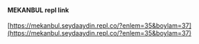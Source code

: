 #### MEKANBUL repl link

[https://mekanbul.seydaaydin.repl.co/?enlem=35&boylam=37](https://mekanbul.seydaaydin.repl.co/?enlem=35&boylam=37)
